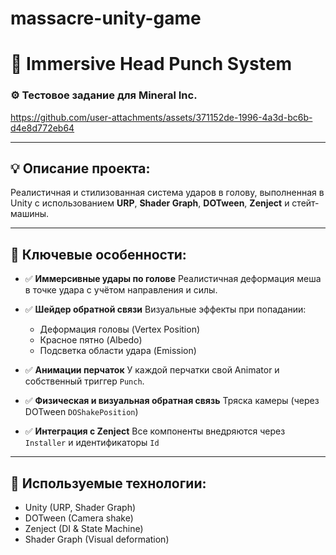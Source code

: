 # massacre-unity-game
# 🥊 Immersive Head Punch System

### ⚙️ Тестовое задание для Mineral Inc.

https://github.com/user-attachments/assets/371152de-1996-4a3d-bc6b-d4e8d772eb64

---

## 💡 Описание проекта:

Реалистичная и стилизованная система ударов в голову, выполненная в Unity с использованием **URP**, **Shader Graph**, **DOTween**, **Zenject** и стейт-машины.

---

## 🔑 Ключевые особенности:

* ✅ **Иммерсивные удары по голове**
  Реалистичная деформация меша в точке удара с учётом направления и силы.

* ✅ **Шейдер обратной связи**
  Визуальные эффекты при попадании:

  * Деформация головы (Vertex Position)
  * Красное пятно (Albedo)
  * Подсветка области удара (Emission)

* ✅ **Анимации перчаток**
  У каждой перчатки свой Animator и собственный триггер `Punch`.

* ✅ **Физическая и визуальная обратная связь**
  Тряска камеры (через DOTween `DOShakePosition`)

* ✅ **Интеграция с Zenject**
  Все компоненты внедряются через `Installer` и идентификаторы `Id`

---

## 🧠 Используемые технологии:

* Unity (URP, Shader Graph)
* DOTween (Camera shake)
* Zenject (DI & State Machine)
* Shader Graph (Visual deformation)

